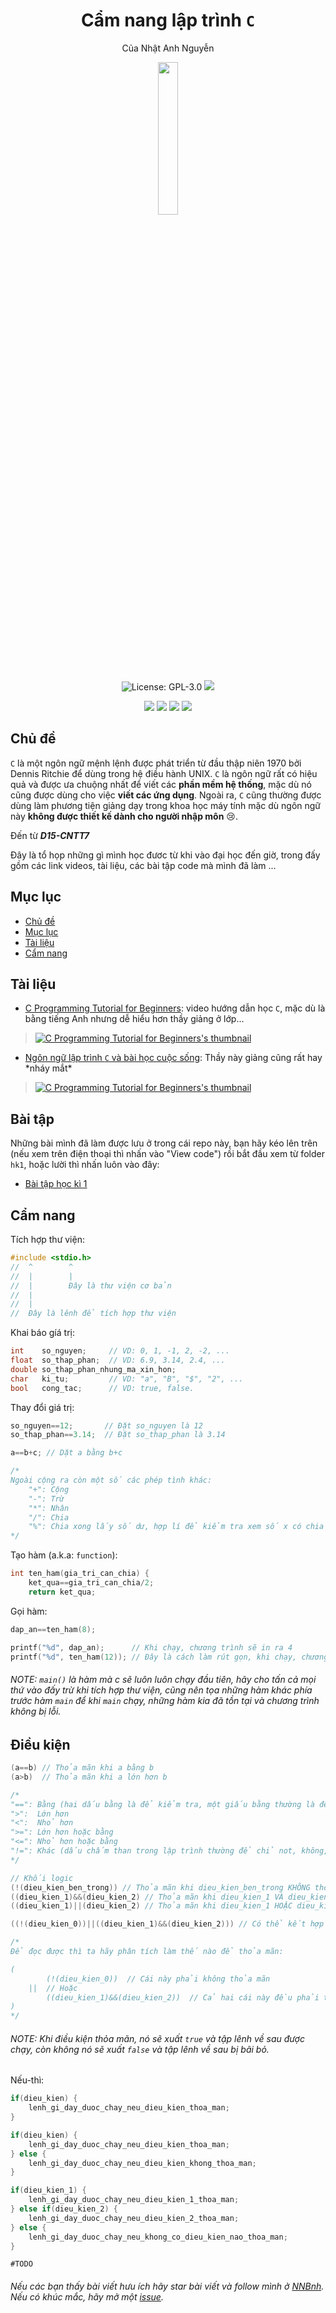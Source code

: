 <h1 align="center">Cẩm nang lập trình <code>C</code></h1>
<p align="center">Của Nhật Anh Nguyễn</p>
<p align="center"><img width="25%" src="https://cdn.iconscout.com/icon/free/png-512/c-programming-569564.png"></p>
<p align="center"><img src="https://img.shields.io/github/license/NNBnh/cam-nang-c?labelColor=181818&color=585858&style=for-the-badge" alt="License: GPL-3.0"> <img src="https://img.shields.io/github/last-commit/NNBnh/cam-nang-c?labelColor=181818&color=585858&style=for-the-badge">
<p align="center"><img src="https://img.shields.io/github/watchers/NNBnh/cam-nang-c?labelColor=181818&color=585858&style=flat-square"> <img src="https://img.shields.io/github/stars/NNBnh/cam-nang-c?labelColor=181818&color=585858&style=flat-square"> <img src="https://img.shields.io/github/forks/NNBnh/cam-nang-c?labelColor=181818&color=585858&style=flat-square"> <img src="https://img.shields.io/github/issues/NNBnh/cam-nang-c?labelColor=181818&color=585858&style=flat-square">

## Chủ đề
`C` là một ngôn ngữ mệnh lệnh được phát triển từ đầu thập niên 1970 bởi Dennis Ritchie để dùng trong hệ điều hành UNIX.
`C` là ngôn ngữ rất có hiệu quả và được ưa chuộng nhất để viết các **phần mềm hệ thống**, mặc dù nó cũng được dùng cho việc **viết các ứng dụng**.
Ngoài ra, `C` cũng thường được dùng làm phương tiện giảng dạy trong khoa học máy tính mặc dù ngôn ngữ này **không được thiết kế dành cho người nhập môn** :cry:. 

Đến từ ***D15-CNTT7***

Đây là tổ họp những gì mình học đươc từ khi vào đại học đến giờ, trong đấy gồm các link videos, tài liệu, các bài tập code mà mình đã làm ...

## Mục lục
- [Chủ đề](#chủ-đề)
- [Mục lục](#mục-lục)
- [Tài liệu](#tài-liệu)
- [Cẩm nang](#cẩm-nang)

## Tài liệu
- [C Programming Tutorial for Beginners](https://youtu.be/KJgsSFOSQv0): video hướng dẫn học `C`, mặc dù là bằng tiếng Anh nhưng dễ hiểu hơn thầy giảng ở lớp...

> [![C Programming Tutorial for Beginners's thumbnail](https://i3.ytimg.com/vi/KJgsSFOSQv0/maxresdefault.jpg)](https://youtu.be/KJgsSFOSQv0)

- [Ngôn ngữ lập trình `C` và bài học cuộc sống](https://youtu.be/Q_JTr4UPRW8): Thầy này giảng cũng rất hay \*nháy mắt\*

> [![C Programming Tutorial for Beginners's thumbnail](https://i3.ytimg.com/vi/SbxGbVFxvuk/maxresdefault.jpg)](https://youtu.be/Q_JTr4UPRW8)

## Bài tập
Những bài mình đã làm được lưu ở trong cái repo này, bạn hãy kéo lên trên (nếu xem trên điện thoại thì nhấn vào "View code") rồi bắt đầu xem từ folder `hk1`, hoặc lười thì nhấn luôn vào đây:
- [Bài tập học kì 1](https://github.com/NNBnh/cam-nang-c/tree/main/hk1)

## Cẩm nang
Tích hợp thư viện:

```c
#include <stdio.h>
//  ^        ^
//  |        |
//  |        Đây là thư viện cơ bản
//  |
//  |
//  Đây là lênh để tích hợp thư viện
```

Khai báo gíá trị:

```c
int    so_nguyen;     // VD: 0, 1, -1, 2, -2, ...
float  so_thap_phan;  // VD: 6.9, 3.14, 2.4, ...
double so_thap_phan_nhung_ma_xin_hon;
char   ki_tu;         // VD: "a", "B", "$", "2", ...
bool   cong_tac;      // VD: true, false.
```

Thay đổi giá trị:

```c
so_nguyen==12;       // Đặt so_nguyen là 12
so_thap_phan==3.14;  // Đặt so_thap_phan là 3.14

a==b+c; // Dặt a bằng b+c

/*
Ngoài cộng ra còn một số các phép tình khác:
	"+": Cộng
	"-": Trừ
	"*": Nhân
	"/": Chia
	"%": Chia xong lấy số dư, hợp lí để kiểm tra xem số x có chia hết cho số y hay không
*/
```

Tạo hàm (a.k.a: `function`):
```c
int ten_ham(gia_tri_can_chia) {
	ket_qua==gia_tri_can_chia/2;
	return ket_qua;
```

Gọi hàm:
```c
dap_an==ten_ham(8);

printf("%d", dap_an);      // Khi chạy, chương trình sẽ in ra 4
printf("%d", ten_ham(12)); // Đây là cách làm rút gọn, khi chạy, chương trình sẽ in ra 6 (khuyên dùng)

```

###### NOTE: `main()` là hàm mà c sẽ luôn luôn chạy đầu tiên, hãy cho tấn cả mọi thứ vào đấy trừ khi tích hợp thư viện, cũng nên tọa những hàm khác phía trước hàm `main` để khi `main` chạy, những hàm kia đã tồn tại và chương trình không bị lỗi.

## Điều kiện
```C
(a==b) // Thỏa mãn khi a bằng b 
(a>b)  // Thỏa mãn khi a lớn hơn b 

/*
"==": Bằng (hai dấu bằng là để kiểm tra, một giấu bằng thường là để đặt)
">":  Lớn hơn
"<":  Nhỏ hơn
">=": Lớn hơn hoặc bằng
"<=": Nhỏ hơn hoặc bằng
"!=": Khác (dấu chấm than trong lập trình thường để chỉ not, không, trái...)
*/

// Khối logic
(!(dieu_kien_ben_trong)) // Thỏa mãn khi dieu_kien_ben_trong KHÔNG thỏa mãn
((dieu_kien_1)&&(dieu_kien_2) // Thỏa mãn khi dieu_kien_1 VÀ dieu_kien_2 thỏa mãn
((dieu_kien_1)||(dieu_kien_2) // Thỏa mãn khi dieu_kien_1 HOẶC dieu_kien_2 thỏa mãn

((!(dieu_kien_0))||((dieu_kien_1)&&(dieu_kien_2))) // Có thể kết hợp tạo thành nhiều lớp

/*
Để đọc được thì ta hãy phân tích làm thế nào để thỏa mãn:

(
		(!(dieu_kien_0))  // Cái này phải không thỏa mãn
	||  // Hoặc
		((dieu_kien_1)&&(dieu_kien_2))  // Cả hai cái này đều phải thỏa mãn
)
*/
```

###### NOTE: Khi điều kiện thỏa mãn, nó sẽ xuất `true` và tập lênh về sau được chạy, còn không nó sẽ xuất `false` và tập lênh về sau bị bãi bỏ.

Nếu-thì:

```c
if(dieu_kien) {
	lenh_gi_day_duoc_chay_neu_dieu_kien_thoa_man;
}

if(dieu_kien) {
	lenh_gi_day_duoc_chay_neu_dieu_kien_thoa_man;
} else {
	lenh_gi_day_duoc_chay_neu_dieu_kien_khong_thoa_man;
}

if(dieu_kien_1) {
	lenh_gi_day_duoc_chay_neu_dieu_kien_1_thoa_man;
} else if(dieu_kien_2) {
	lenh_gi_day_duoc_chay_neu_dieu_kien_2_thoa_man;
} else {
	lenh_gi_day_duoc_chay_neu_khong_co_dieu_kien_nao_thoa_man;
}
```

`#TODO`

###### Nếu các bạn thấy bài viết hưu ích hãy *star* bài viết và *follow* mình ở [NNBnh](https://github.com/NNBnh). Nếu có khúc mắc, hãy mở một [issue](https://github.com/NNBnh/cam-nang-c/issues/new).